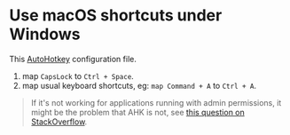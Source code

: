 # Use macOS shortcuts under Windows

This [AutoHotkey](https://www.autohotkey.com/) configuration file.

1. map `CapsLock` to `Ctrl + Space`.
2. map usual keyboard shortcuts, eg: `map Command + A` to `Ctrl + A`.

> If it's not working for applications running with admin permissions, it might be the problem that AHK is not, see [this question on StackOverflow](https://stackoverflow.com/a/8457852/723769).
